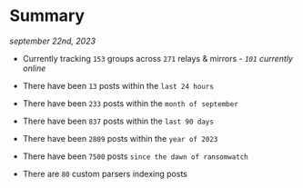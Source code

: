 
# Summary
_september 22nd, 2023_

- Currently tracking `153` groups across `271` relays & mirrors - _`101` currently online_

- There have been `13` posts within the `last 24 hours`

- There have been `233` posts within the `month of september`

- There have been `837` posts within the `last 90 days`

- There have been `2809` posts within the `year of 2023`

- There have been `7500` posts `since the dawn of ransomwatch`

- There are `80` custom parsers indexing posts
